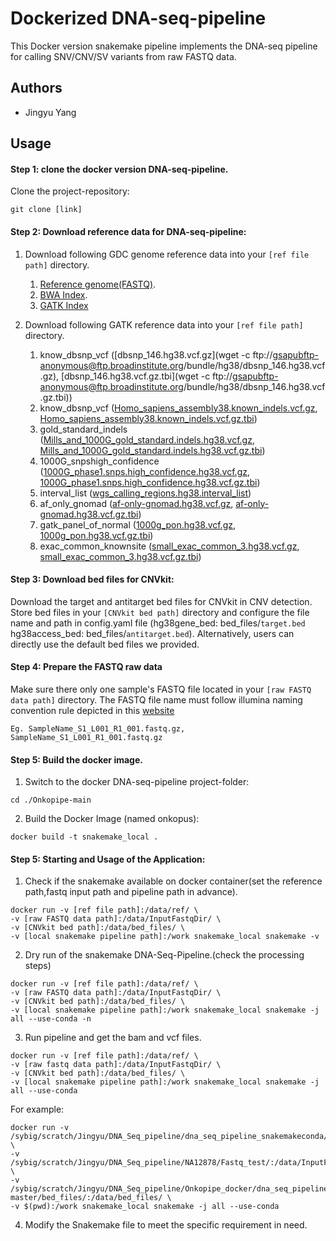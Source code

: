 Dockerized DNA-seq-pipeline
==================================

This Docker version snakemake pipeline implements the DNA-seq pipeline for calling SNV/CNV/SV variants from raw FASTQ  data.

## Authors

* Jingyu Yang

## Usage


#### Step 1: clone the docker version DNA-seq-pipeline.
Clone the project-repository:

```
git clone [link]
```

#### Step 2: Download reference data for DNA-seq-pipeline:
1. Download following GDC genome reference data into your `[ref file path]` directory.
   
   1. [Reference genome(FASTQ)](https://api.gdc.cancer.gov/data/254f697d-310d-4d7d-a27b-27fbf767a834).
   2. [BWA Index](https://api.gdc.cancer.gov/data/25217ec9-af07-4a17-8db9-101271ee7225).
   3. [GATK Index](https://api.gdc.cancer.gov/data/2c5730fb-0909-4e2a-8a7a-c9a7f8b2dad5)

2. Download following GATK reference data into your `[ref file path]` directory.

   1. know_dbsnp_vcf ([dbsnp_146.hg38.vcf.gz](wget -c ftp://gsapubftp-anonymous@ftp.broadinstitute.org/bundle/hg38/dbsnp_146.hg38.vcf.gz), [dbsnp_146.hg38.vcf.gz.tbi](wget -c ftp://gsapubftp-anonymous@ftp.broadinstitute.org/bundle/hg38/dbsnp_146.hg38.vcf.gz.tbi))
   2. know_dbsnp_vcf ([Homo_sapiens_assembly38.known_indels.vcf.gz](https://storage.googleapis.com/genomics-public-data/resources/broad/hg38/v0/Homo_sapiens_assembly38.known_indels.vcf.gz), [Homo_sapiens_assembly38.known_indels.vcf.gz.tbi](https://storage.googleapis.com/genomics-public-data/resources/broad/hg38/v0/Homo_sapiens_assembly38.known_indels.vcf.gz.tbi))
   3. gold_standard_indels ([Mills_and_1000G_gold_standard.indels.hg38.vcf.gz](https://storage.googleapis.com/genomics-public-data/resources/broad/hg38/v0/Mills_and_1000G_gold_standard.indels.hg38.vcf.gz), [Mills_and_1000G_gold_standard.indels.hg38.vcf.gz.tbi](https://storage.googleapis.com/genomics-public-data/resources/broad/hg38/v0/Mills_and_1000G_gold_standard.indels.hg38.vcf.gz.tbi))
   4. 1000G_snpshigh_confidence ([1000G_phase1.snps.high_confidence.hg38.vcf.gz](https://storage.googleapis.com/genomics-public-data/resources/broad/hg38/v0/1000G_phase1.snps.high_confidence.hg38.vcf.gz), [1000G_phase1.snps.high_confidence.hg38.vcf.gz.tbi](https://storage.googleapis.com/genomics-public-data/resources/broad/hg38/v0/1000G_phase1.snps.high_confidence.hg38.vcf.gz.tbi))
   5. interval_list ([wgs_calling_regions.hg38.interval_list](https://storage.googleapis.com/genomics-public-data/resources/broad/hg38/v0/wgs_calling_regions.hg38.interval_list))
   6. af_only_gnomad ([af-only-gnomad.hg38.vcf.gz](https://storage.googleapis.com/gatk-best-practices/somatic-hg38/af-only-gnomad.hg38.vcf.gz), [af-only-gnomad.hg38.vcf.gz.tbi](https://storage.googleapis.com/gatk-best-practices/somatic-hg38/af-only-gnomad.hg38.vcf.gz.tbi))
   7. gatk_panel_of_normal ([1000g_pon.hg38.vcf.gz](https://storage.googleapis.com/gatk-best-practices/somatic-hg38/1000g_pon.hg38.vcf.gz), [1000g_pon.hg38.vcf.gz.tbi](https://storage.googleapis.com/gatk-best-practices/somatic-hg38/1000g_pon.hg38.vcf.gz.tbi))
   8. exac_common_knownsite ([small_exac_common_3.hg38.vcf.gz](https://storage.googleapis.com/gatk-best-practices/somatic-hg38/small_exac_common_3.hg38.vcf.gz), [small_exac_common_3.hg38.vcf.gz.tbi](https://storage.googleapis.com/gatk-best-practices/somatic-hg38/small_exac_common_3.hg38.vcf.gz.tbi))
   

#### Step 3: Download bed files for CNVkit:
Download the target and antitarget bed files for CNVkit in CNV detection. Store bed files in your `[CNVkit bed path]` directory and configure the file name and path in config.yaml file (hg38gene_bed: bed_files/`target.bed`
hg38access_bed: bed_files/`antitarget.bed`). Alternatively, users can directly use the default bed files we provided.


#### Step 4: Prepare the FASTQ raw data
Make sure there only one sample's FASTQ file located in your `[raw FASTQ data path]` directory. The FASTQ file name must follow illumina naming convention rule depicted in this [website](https://support.illumina.com/help/BaseSpace_OLH_009008/Content/Source/Informatics/BS/NamingConvention_FASTQ-files-swBS.htm)
    
    Eg. SampleName_S1_L001_R1_001.fastq.gz, SampleName_S1_L001_R1_001.fastq.gz


#### Step 5: Build the docker image.
1. Switch to the docker DNA-seq-pipeline project-folder:

```
cd ./Onkopipe-main
```

2. Build the Docker Image (named onkopus):

```
docker build -t snakemake_local .

```

#### Step 5: Starting and Usage of the Application:
1. Check if the snakemake available on docker container(set the reference path,fastq input path and pipeline path in advance).

```
docker run -v [ref file path]:/data/ref/ \
-v [raw FASTQ data path]:/data/InputFastqDir/ \
-v [CNVkit bed path]:/data/bed_files/ \
-v [local snakemake pipeline path]:/work snakemake_local snakemake -v

```

2. Dry run of the snakemake DNA-Seq-Pipeline.(check the processing steps)

```
docker run -v [ref file path]:/data/ref/ \
-v [raw FASTQ data path]:/data/InputFastqDir/ \
-v [CNVkit bed path]:/data/bed_files/ \
-v [local snakemake pipeline path]:/work snakemake_local snakemake -j all --use-conda -n

```
3. Run pipeline and get the bam and vcf files.

```
docker run -v [ref file path]:/data/ref/ \
-v [raw fastq data path]:/data/InputFastqDir/ \
-v [CNVkit bed path]:/data/bed_files/ \
-v [local snakemake pipeline path]:/work snakemake_local snakemake -j all --use-conda

```

For example:

```
docker run -v /sybig/scratch/Jingyu/DNA_Seq_pipeline/dna_seq_pipeline_snakemakeconda/Ref_data/:/data/ref/ \
-v /sybig/scratch/Jingyu/DNA_Seq_pipeline/NA12878/Fastq_test/:/data/InputFastqDir/ \
-v /sybig/scratch/Jingyu/DNA_Seq_pipeline/Onkopipe_docker/dna_seq_pipeline-master/bed_files/:/data/bed_files/ \
-v $(pwd):/work snakemake_local snakemake -j all --use-conda

```
4. Modify the Snakemake file to meet the specific requirement in need. 
